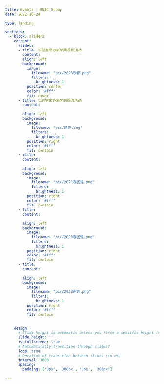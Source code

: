 ```yaml
---
title: Events | UNIC Group
date: 2022-10-24

type: landing

sections:
  - block: slider2
    content:
      slides:
      - title: 实验室举办新学期观影活动
        content: 
        align: left
        background:
          image:
            filename: "pic/2023观影.png"
            filters:
              brightness: 1
          position: center
          color: '#fff'
          fit: cover
      - title: 实验室举办新学期观影活动
        content: 
                
        align: left
        background:
          image:
            filename: "pic/建党.png"
            filters:
              brightness: 1
          position: right
          color: '#fff'
          fit: contain
      - title:  
        content: 
                
        align: left
        background:
          image:
            filename: "pic/2021春团建.png"
            filters:
              brightness: 1
          position: right
          color: '#fff'
          fit: contain
      - title:  
        content: 
                
        align: left
        background:
          image:
            filename: "pic/2023春团建.png"
            filters:
              brightness: 1
          position: right
          color: '#fff'
          fit: contain
      - title:  
        content: 
                
        align: left
        background:
          image:
            filename: "pic/2023谢师.png"
            filters:
              brightness: 1
          position: right
          color: '#fff'
          fit: contain
    
       
    design:
      # Slide height is automatic unless you force a specific height (e.g. '400px')
      slide_height: ''
      is_fullscreen: true
      # Automatically transition through slides?
      loop: true
      # Duration of transition between slides (in ms)
      interval: 3000
      spacing:
        padding: ['0px', '300px', '0px', '300px']
    
---
```


